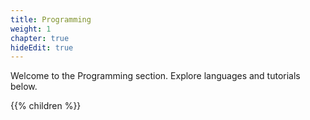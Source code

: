 ```yaml
---
title: Programming
weight: 1
chapter: true
hideEdit: true
---
```


Welcome to the Programming section. Explore languages and tutorials below.

{{% children %}}
